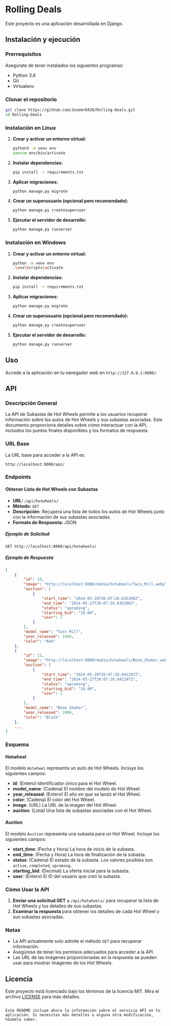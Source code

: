 # Rolling Deals

Este proyecto es una aplicación desarrollada en Django.

## Instalación y ejecución

### Prerrequisitos

Asegúrate de tener instalados los siguientes programas:

- Python 3.8
- Git
- Virtualenv

### Clonar el repositorio

```bash
git clone https://github.com/Josemr0420/Rolling-Deals.git
cd Rolling-Deals
```

### Instalación en Linux

1. **Crear y activar un entorno virtual:**

   ```bash
   python3 -m venv env
   source env/bin/activate
   ```

2. **Instalar dependencias:**

   ```bash
   pip install -r requirements.txt
   ```

3. **Aplicar migraciones:**

   ```bash
   python manage.py migrate
   ```

4. **Crear un superusuario (opcional pero recomendado):**

   ```bash
   python manage.py createsuperuser
   ```

5. **Ejecutar el servidor de desarrollo:**

   ```bash
   python manage.py runserver
   ```

### Instalación en Windows

1. **Crear y activar un entorno virtual:**

   ```bash
   python -m venv env
   .\env\Scripts\activate
   ```

2. **Instalar dependencias:**

   ```bash
   pip install -r requirements.txt
   ```

3. **Aplicar migraciones:**

   ```bash
   python manage.py migrate
   ```

4. **Crear un superusuario (opcional pero recomendado):**

   ```bash
   python manage.py createsuperuser
   ```

5. **Ejecutar el servidor de desarrollo:**

   ```bash
   python manage.py runserver
   ```

## Uso

Accede a la aplicación en tu navegador web en `http://127.0.0.1:8000/`.

## API

### Descripción General

La API de Subastas de Hot Wheels permite a los usuarios recuperar información sobre los autos de Hot Wheels y sus subastas asociadas. Este documento proporciona detalles sobre cómo interactuar con la API, incluidos los puntos finales disponibles y los formatos de respuesta.

### URL Base

La URL base para acceder a la API es:
```
http://localhost:8000/api/
```

### Endpoints

#### Obtener Lista de Hot Wheels con Subastas

- **URL:** `/api/hotwheels/`
- **Método:** `GET`
- **Descripción:** Recupera una lista de todos los autos de Hot Wheels junto con la información de sus subastas asociadas.
- **Formato de Respuesta:** JSON

##### Ejemplo de Solicitud

```http
GET http://localhost:8000/api/hotwheels/
```

##### Ejemplo de Respuesta

```json
[
    {
        "id": 10,
        "image": "http://localhost:8000/media/hotwheels/Twin_Mill.webp",
        "auction": [
            {
                "start_time": "2024-05-20T20:07:28.635300Z",
                "end_time": "2024-05-27T20:07:28.635300Z",
                "status": "upcoming",
                "starting_bid": "10.00",
                "user": 1
            }
        ],
        "model_name": "Twin Mill",
        "year_released": 1969,
        "color": "Red"
    },
    {
        "id": 11,
        "image": "http://localhost:8000/media/hotwheels/Bone_Shaker.webp",
        "auction": [
            {
                "start_time": "2024-05-20T20:07:28.641297Z",
                "end_time": "2024-05-27T20:07:28.641297Z",
                "status": "upcoming",
                "starting_bid": "10.00",
                "user": 1
            }
        ],
        "model_name": "Bone Shaker",
        "year_released": 2006,
        "color": "Black"
    },
    ...
]
```

### Esquema

#### Hotwheel

El modelo `Hotwheel` representa un auto de Hot Wheels. Incluye los siguientes campos:

- **id**: (Entero) Identificador único para el Hot Wheel.
- **model_name**: (Cadena) El nombre del modelo de Hot Wheel.
- **year_released**: (Entero) El año en que se lanzó el Hot Wheel.
- **color**: (Cadena) El color del Hot Wheel.
- **image**: (URL) La URL de la imagen del Hot Wheel.
- **auction**: (Lista) Una lista de subastas asociadas con el Hot Wheel.

#### Auction

El modelo `Auction` representa una subasta para un Hot Wheel. Incluye los siguientes campos:

- **start_time**: (Fecha y Hora) La hora de inicio de la subasta.
- **end_time**: (Fecha y Hora) La hora de finalización de la subasta.
- **status**: (Cadena) El estado de la subasta. Los valores posibles son `active`, `completed`, `upcoming`.
- **starting_bid**: (Decimal) La oferta inicial para la subasta.
- **user**: (Entero) El ID del usuario que creó la subasta.

### Cómo Usar la API

1. **Enviar una solicitud GET** a `/api/hotwheels/` para recuperar la lista de Hot Wheels y los detalles de sus subastas.
2. **Examinar la respuesta** para obtener los detalles de cada Hot Wheel y sus subastas asociadas.

### Notas

- La API actualmente solo admite el método `GET` para recuperar información.
- Asegúrese de tener los permisos adecuados para acceder a la API.
- Las URL de las imágenes proporcionadas en la respuesta se pueden usar para mostrar imágenes de los Hot Wheels.
    
## Licencia

Este proyecto está licenciado bajo los términos de la licencia MIT. Mira el archivo [LICENSE](LICENSE) para más detalles.
```

Este README incluye ahora la información sobre el servicio API en tu aplicación. Si necesitas más detalles o alguna otra modificación, házmelo saber.
